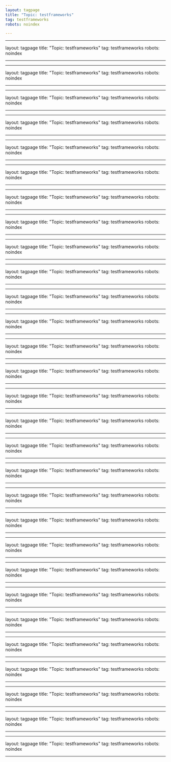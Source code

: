 ```yaml
---
layout: tagpage
title: "Topic: testframeworks"
tag: testframeworks
robots: noindex

---
```

---
layout: tagpage
title: "Topic: testframeworks"
tag: testframeworks
robots: noindex

---
---
layout: tagpage
title: "Topic: testframeworks"
tag: testframeworks
robots: noindex

---
---
layout: tagpage
title: "Topic: testframeworks"
tag: testframeworks
robots: noindex

---
---
layout: tagpage
title: "Topic: testframeworks"
tag: testframeworks
robots: noindex

---
---
layout: tagpage
title: "Topic: testframeworks"
tag: testframeworks
robots: noindex

---
---
layout: tagpage
title: "Topic: testframeworks"
tag: testframeworks
robots: noindex

---
---
layout: tagpage
title: "Topic: testframeworks"
tag: testframeworks
robots: noindex

---
---
layout: tagpage
title: "Topic: testframeworks"
tag: testframeworks
robots: noindex

---
---
layout: tagpage
title: "Topic: testframeworks"
tag: testframeworks
robots: noindex

---
---
layout: tagpage
title: "Topic: testframeworks"
tag: testframeworks
robots: noindex

---
---
layout: tagpage
title: "Topic: testframeworks"
tag: testframeworks
robots: noindex

---
---
layout: tagpage
title: "Topic: testframeworks"
tag: testframeworks
robots: noindex

---
---
layout: tagpage
title: "Topic: testframeworks"
tag: testframeworks
robots: noindex

---
---
layout: tagpage
title: "Topic: testframeworks"
tag: testframeworks
robots: noindex

---
---
layout: tagpage
title: "Topic: testframeworks"
tag: testframeworks
robots: noindex

---
---
layout: tagpage
title: "Topic: testframeworks"
tag: testframeworks
robots: noindex

---
---
layout: tagpage
title: "Topic: testframeworks"
tag: testframeworks
robots: noindex

---
---
layout: tagpage
title: "Topic: testframeworks"
tag: testframeworks
robots: noindex

---
---
layout: tagpage
title: "Topic: testframeworks"
tag: testframeworks
robots: noindex

---
---
layout: tagpage
title: "Topic: testframeworks"
tag: testframeworks
robots: noindex

---
---
layout: tagpage
title: "Topic: testframeworks"
tag: testframeworks
robots: noindex

---
---
layout: tagpage
title: "Topic: testframeworks"
tag: testframeworks
robots: noindex

---
---
layout: tagpage
title: "Topic: testframeworks"
tag: testframeworks
robots: noindex

---
---
layout: tagpage
title: "Topic: testframeworks"
tag: testframeworks
robots: noindex

---
---
layout: tagpage
title: "Topic: testframeworks"
tag: testframeworks
robots: noindex

---
---
layout: tagpage
title: "Topic: testframeworks"
tag: testframeworks
robots: noindex

---
---
layout: tagpage
title: "Topic: testframeworks"
tag: testframeworks
robots: noindex

---
---
layout: tagpage
title: "Topic: testframeworks"
tag: testframeworks
robots: noindex

---
---
layout: tagpage
title: "Topic: testframeworks"
tag: testframeworks
robots: noindex

---
